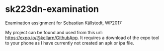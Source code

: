 # sk223dn-examination
Examination assignment for Sebastian Källstedt, WP2017

My project can be found and used from this url: https://expo.io/@kellarn/GithubApp.
It requires a download of the expo tool to your phone as I have currently not created an apk or ipa file.

